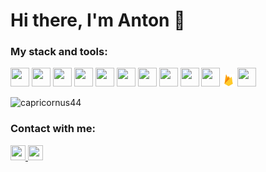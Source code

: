 <!--
**capricornus44/capricornus44** is a ✨ _special_ ✨ repository because its `README.md` (this file) appears on your GitHub profile.

Here are some ideas to get you started:

- 🔭 I’m currently working on ...
- 🌱 I’m currently learning ...
- 👯 I’m looking to collaborate on ...
- 🤔 I’m looking for help with ...
- 💬 Ask me about ...
- 📫 How to reach me: ...
- 😄 Pronouns: ...
- ⚡ Fun fact: ...
-->

<h1 aligh="center">Hi there, I'm Anton 👋</h1>

### My stack and tools:

<p>
  <img src="https://cdn.jsdelivr.net/npm/simple-icons@3.0.1/icons/html5.svg" height="30" width="30">
  <img src="https://cdn.jsdelivr.net/npm/simple-icons@3.0.1/icons/css3.svg" height="30" width="30" >
  <img src="https://cdn.jsdelivr.net/npm/simple-icons@3.0.1/icons/sass.svg" height="30" width="30">
  <img src="https://cdn.jsdelivr.net/npm/simple-icons@3.0.1/icons/javascript.svg" height="30" width="30">
  <img src="https://cdn.jsdelivr.net/npm/simple-icons@3.0.1/icons/react.svg" height="30" width="30">
  <img src="https://cdn.jsdelivr.net/npm/simple-icons@3.0.1/icons/redux.svg" height="30" width="30">
  <img src="https://cdn.jsdelivr.net/npm/simple-icons@3.0.1/icons/github.svg" height="30" width="30" >
  <img src="https://cdn.jsdelivr.net/npm/simple-icons@3.0.1/icons/git.svg" height="30" width="30">
  <img src="https://cdn.jsdelivr.net/npm/simple-icons@3.0.1/icons/webpack.svg" height="30" width="30">
  <img src="https://cdn.jsdelivr.net/npm/simple-icons@3.0.1/icons/mongodb.svg" height="30" width="30">
  <img height="20" src="https://raw.githubusercontent.com/github/explore/80688e429a7d4ef2fca1e82350fe8e3517d3494d/topics/firebase/firebase.png">
  <img src="https://cdn.jsdelivr.net/npm/simple-icons@3.0.1/icons/visualstudiocode.svg" height="30" width="30">
</p>
  
<img src="https://github-readme-stats.vercel.app/api?username=capricornus44&show_icons=true" alt="capricornus44"> 
<!--  <img src="https://github-readme-stats.vercel.app/api?username=capricornus44&show_icons=true&title_color=ffffff&icon_color=bb2acf&text_colot=daf7dc&bg_color=151515" alt="capricornus44"> -->

### Contact with me:

<a href="mailto:antonzavalniuk@gmail.com" target="_blank">
  <img src="https://raw.githubusercontent.com/peterthehan/peterthehan/master/assets/gmail.svg" height="24" width="24">
</a>
<a href="https://www.linkedin.com/in/anton-zavalniuk-969328202" target="_blank">
  <img src="https://raw.githubusercontent.com/peterthehan/peterthehan/master/assets/linkedin.svg" height="24" width="24">
</a>
<a href="https://www.facebook.com/anton.zavalniuk" target="_blank">
  <imgsrc="https://raw.githubusercontent.com/peterthehan/peterthehan/master/assets/facebook.svg" height="24" width="24">
</a>


